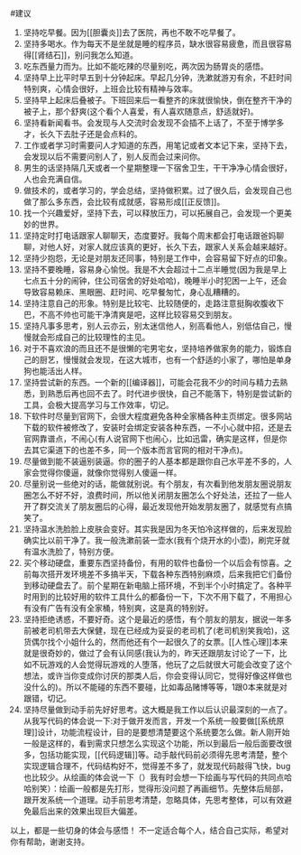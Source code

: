 #建议 
1. 坚持吃早餐。因为[[胆囊炎]]去了医院，再也不敢不吃早餐了。
2. 坚持多喝水。作为每天不是坐就是睡的程序员，缺水很容易疲惫，而且很容易得[[肾结石]]，别问我怎么知道。
3. 吃东西量力而为。比如不能吃辣的尽量别吃，两次因为肠胃炎的感悟。
4. 坚持早上比平时早五到十分钟起床。早起几分钟，洗漱就游刃有余，不赶时间特别爽，心情会很好，上班会比较有精神与效率。
5. 坚持早上起床后叠被子。下班回来后一看整齐的床就很愉快，倒在整齐干净的被子上，那个舒爽(这个看个人喜爱，有人喜欢随意点，舒适就好)。
6. 坚持看新闻看书。会发现与人交流时会发现不会插不上话了，不至于博学多才，长久下去肚子还是会点料的。
7. 工作或者学习时需要问人才知道的东西，用笔记或者文本记下来，坚持下去，会发现以后不需要问别人了，别人反而会过来问你。
8. 男生的话坚持隔几天或者一个星期整理一下宿舍卫生，干干净净心情会很好，人也会充满自信。
9. 做技术的，或者学习的，学会总结，坚持做积累。过了很久后，会发现自己也做了那么多东西，会比较有成就感，容易形成[[正反馈]]。
10. 找一个兴趣爱好，坚持下去，可以释放压力，可以拓展自己，会发现一个更美妙的世界。
11. 坚持定时打电话跟家人聊聊天，态度要好。我每个周末都会打电话跟爸妈聊聊，对他人好，对家人就应该真的更好，长久下去，跟家人关系会越来越好。
12. 坚持少抱怨，无论是对朋友还同事，特别是工作中，会容易留下好点的印象。
13. 坚持不要晚睡，容易身心愉悦。我是不大会超过十二点半睡觉(因为我是早上七点五十分的闹钟，住公司宿舍的好处哈哈)，晚睡半小时犯困一上午，还会导致容易赖床、黑眼圈、赶时间、吃早餐匆忙，身心乱糟糟的。
14. 坚持注意自己的形象。特别是比较宅、比较随便的，走路注意挺胸收腹收下巴，不高不帅也可能干净清爽是吧，这样比较容易交到朋友。
15. 坚持凡事多思考，别人云亦云，别太迷信他人，别高看他人，别低估自己，慢慢就会形成自己的比较理性的主见。
16. 对于不喜欢浪的而且还不是很懒的宅男宅女，坚持培养做家务的能力，锻炼自己的厨艺，慢慢就会发现，在这大城市，也有一个舒适的小家了，哪怕是单身狗也能活出人样。
17. 坚持尝试新的东西。一个新的[[编译器]]，可能会花我不少的时间与精力去熟悉，到熟悉后再也回不去了。时代进步很快，自己不能落下，特别是尝试新的工具，会极大提高学习与工作效率，切记。
18. 下软件时尽量到官网下，会很大程度避免各种全家桶各种主页绑定。很多网站下载的软件被修改了，安装时会绑定安装各种东西，一不小心就中招，还是去官网靠谱点，不闹心(有人说官网下也闹心，比如迅雷，确实是这样，但是你去其它渠道下的也差不多，同一个版本而言官网的相对干净点)。
19. 尽量做到能不装逼别装逼。你的圈子的人基本都是跟你自己水平差不多的，人家会觉得你傻逼，就像你觉得别人傻逼一样。
20. 尽量别说一些绝对的话，能做就别说。有个朋友，有次看到他发朋友圈说朋友圈怎么不好不好，浪费时间，所以他关闭朋友圈怎么个好处法，还拉了一些人开了群交流关了朋友圈后的心得，最近发现他开始发朋友圈了，就感觉有点搞笑了。
21. 坚持温水洗脸脸上皮肤会变好。其实我是因为冬天怕冷这样做的，后来发现脸确实比以前干净了。我一般洗漱前装一壶水(我有个烧开水的小壶)，刷完牙就有温水洗脸了，特别方便。
22. 买个移动硬盘，重要东西坚持备份，有用的软件也备份一个以后会有惊喜。之前每次搭开发环境差不多搞半天，下载各种东西特别麻烦，后来我把它们备份到移动硬盘去了。前个星期在新电脑上搭环境，不到半个小时搞定了。各种平时用到的比较好用的软件工具什么的都备份一下，下次不用下载了，不用担心有没有广告有没有全家桶，特别爽，这是真的特别好。
23. 坚持拒绝诱惑，不要好奇。这个是最近的感悟，有个朋友的朋友，据说一年多前被老司机带去大保健，现在已经成为妥妥的老司机了(老司机别笑我哈)，这货偶尔找个小姐什么的，然而他还有个一起很久了的女票。[[人性心理]]本来就是很奇妙的，做过了会有认同感(我认为的，昨天还跟朋友讨论了一下，比如不玩游戏的人会觉得玩游戏的人堕落，他玩了之后就很大可能会改变了这个想法，或许当你变成你讨厌的那类人后，你会变得认同它，觉得好像这样做也没什么的)。所以不能碰的东西不要碰，比如毒品赌博等等，1跟0本来就是对跟错，切记。
24. 坚持尽量做到动手前先好好思考。这大概是我工作以后认识最深刻的一点了。从我写代码的体会说一下:对于做开发而言，开发一个系统一般要做[[系统原理]]设计，功能流程设计，目的是要想清楚要这个系统要怎么做。新人刚开始一般是这样的，看到需求只想怎么实现这个功能，所以到最后一般后面要改很多，包括功能实现，[[代码逻辑]]等。动手敲代码前必须得先思考清楚，整个实现逻辑合理不，代码结构好不，觉得差不多了，就发现代码敲得飞快，bug 也比较少。从绘画的体会说一下（）我有时会想一下绘画与写代码的共同点哈哈别笑）：绘画一般都是先打形，觉得形没问题了再画细节。先整体后局部，跟开发系统一个道理。动手前思考清楚，忽略具体，先思考整体，可以有效避免最后出来的效果出现巨大偏差。

以上，都是一些切身的体会与感悟！
不一定适合每个人，结合自己实际，希望对你有帮助，谢谢支持。